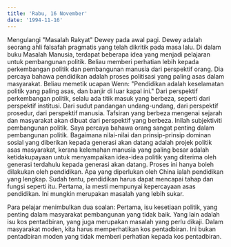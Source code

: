 ```yaml
---
title: 'Rabu, 16 November'
date: '1994-11-16'
---
```


Mengulangi "Masalah Rakyat" Dewey pada awal pagi. Dewey adalah seorang ahli falsafah pragmatis yang telah dikritik pada masa lalu. Di dalam buku Masalah Manusia, terdapat beberapa idea yang menjadi pelajaran untuk pembangunan politik. Beliau memberi perhatian lebih kepada perkembangan politik dan pembangunan manusia dari perspektif orang. Dia percaya bahawa pendidikan adalah proses politisasi yang paling asas dalam masyarakat. Beliau memetik ucapan Wenn: "Pendidikan adalah keselamatan politik yang paling asas, dan banjir di luar kapal ini." Dari perspektif perkembangan politik, selalu ada titik masuk yang berbeza, seperti dari perspektif institusi. Dari sudut pandangan undang-undang, dari perspektif prosedur, dari perspektif manusia. Tafsiran yang berbeza mengenai sejarah dan masyarakat akan dibuat dari perspektif yang berbeza. Inilah subjektiviti pembangunan politik. Saya percaya bahawa orang sangat penting dalam pembangunan politik. Bagaimana nilai-nilai dan prinsip-prinsip dominan sosial yang diberikan kepada generasi akan datang adalah projek politik asas masyarakat, kerana kelemahan manusia yang paling besar adalah ketidakupayaan untuk menyampaikan idea-idea politik yang diterima oleh generasi terdahulu kepada generasi akan datang. Proses ini hanya boleh dilakukan oleh pendidikan. Apa yang diperlukan oleh China ialah pendidikan yang lengkap. Sudah tentu, pendidikan harus dapat mencapai tahap dan fungsi seperti itu. Pertama, ia mesti mempunyai kepercayaan asas pendidikan. Ini mungkin merupakan masalah yang lebih sukar.

Para pelajar menimbulkan dua soalan: Pertama, isu kesetiaan politik, yang penting dalam masyarakat pembangunan yang tidak baik. Yang lain adalah isu kos pentadbiran, yang juga merupakan masalah yang perlu dikaji. Dalam masyarakat moden, kita harus memperhatikan kos pentadbiran. Ini bukan pentadbiran moden yang tidak memberi perhatian kepada kos pentadbiran.

